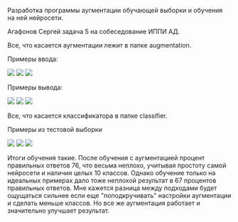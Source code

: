 Разработка программы аугментации обучающей выборки и обучения на ней нейросети.

Агафонов Сергей задача 5 на собеседование ИППИ АД.

Все, что касается аугментации лежит в папке augmentation.

Примеры ввода:

![](https://github.com/sergeya884/img_augmentation/blob/main/photo/in1.png) ![](https://github.com/sergeya884/img_augmentation/blob/main/photo/in2.png) ![](https://github.com/sergeya884/img_augmentation/blob/main/photo/in3.png)

Примеры вывода:

![](https://github.com/sergeya884/img_augmentation/blob/main/photo/1.png) ![](https://github.com/sergeya884/img_augmentation/blob/main/photo/2.png) ![](https://github.com/sergeya884/img_augmentation/blob/main/photo/3.png)

Все, что касается классификатора в папке classifier.

Примеры из тестовой выборки

![](https://github.com/sergeya884/img_augmentation/blob/main/photo/five_01.png) ![](https://github.com/sergeya884/img_augmentation/blob/main/photo/nine_01.png) ![](https://github.com/sergeya884/img_augmentation/blob/main/photo/one_03.png)

Итоги обучения такие. После обучения с аугментацией процент правильных ответов 76, что весьма неплохо, учитывая простоту самой нейросети и наличия целых 10 классов. Однако обучение только на идеальных примерах дало тоже неплохой результат в 67 процентов правильных ответов. Мне кажется разница между подходами будет ощущаться сильнее если еще "поподкручивать" настройки аугментации и сделать меньше классов. Но все же аугментация работает и значительно улучшает результат.
